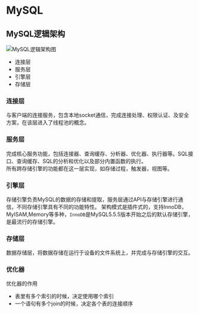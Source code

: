 # MySQL
## MySQL逻辑架构
![MySQL逻辑架构图](https://github.com/npvip/article/blob/master/file/image/mysql%E9%80%BB%E8%BE%91%E6%9E%B6%E6%9E%84%E5%9B%BE.png)  

* 连接层
* 服务层
* 引擎层
* 存储层

### 连接层
与客户端的连接服务，包含本地socket通信，完成连接处理、权限认证、及安全方案，在该层进入了线程池的概念。
### 服务层
完成核心服务功能，包括连接器、查询缓存、分析器、优化器、执行器等。SQL接口、查询缓存、SQL的分析和优化以及部分内置函数的执行。  
所有跨存储引擎的功能都在这一层实现，如存储过程，触发器，视图等。  
### 引擎层
存储引擎负责MySQL的数据的存储和提取，服务层通过API与存储引擎进行通信，不同存储引擎具有不同的功能特性。
架构模式是插件式的，支持InnoDB，MyISAM,Memory等多种，`InnoDB`是MySQL5.5.5版本开始之后的默认存储引擎，是最流行的存储引擎。 
### 存储层
数据存储层，将数据存储在运行于设备的文件系统上，并完成与存储引擎的交互。



### 优化器
优化器的作用
* 表里有多个索引的时候，决定使用哪个索引 
* 一个语句有多个join的时候，决定各个表的连接顺序